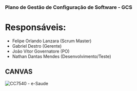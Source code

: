 ### Plano de Gestão de Configuração de Software - GCS
# Responsáveis:
- Felipe Orlando Lanzara (Scrum Master)
- Gabriel Destro (Gerente)
- João Vitor Governatore (PO)
- Nathan Dantas Mendes (Desenvolvimento/Teste)

## CANVAS
![CC7540 - e-Saude](https://github.com/user-attachments/assets/facee2c7-9bd1-4416-b53a-f0a74d686b19)
